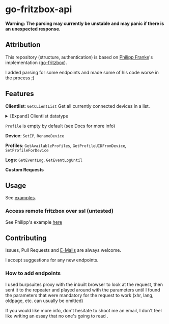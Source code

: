 # go-fritzbox-api

**Warning: The parsing may currently be unstable and may panic if there is an unexpected response.**

## Attribution

This repository (structure, authentication) is based on [Philipp Franke](https://github.com/philippfranke)'s implementation ([go-fritzbox](https://github.com/philippfranke/go-fritzbox)).

I added parsing for some endpoints and made some of his code worse in the process ;)

## Features

**Clientlist**: 
`GetCLientList`
Get all currently connected devices in a list.

<details>
  <summary>[Expand] Clientlist datatype</summary>

```go
type Clientlist struct {
	Rootuid string `json:"rootuid"`
	Devices []struct {
		Devid     string `json:"devid"`
		Stateinfo struct {
			GuestOwe        bool `json:"guest_owe"`
			Active          bool `json:"active"`
			Guest           bool `json:"guest"`
			Online          bool `json:"online"`
			Blocked         bool `json:"blocked"`
			Realtime        bool `json:"realtime"`
			Notallowed      bool `json:"notallowed"`
			InternetBlocked bool `json:"internetBlocked"`
		} `json:"stateinfo,omitempty"`
		Profile    Profile
		Devtype    string   `json:"devtype"`
		Dist       int      `json:"dist"`
		Parent     string   `json:"parent"`
		Category   string   `json:"category"`
		Ownentry   bool     `json:"ownentry"`
		UID        string   `json:"UID"`
		Conn       string   `json:"conn"`
		Master     bool     `json:"master"`
		Ipinfo     []string `json:"ipinfo"`
		Updateinfo struct {
			State string `json:"state"`
		} `json:"updateinfo"`
		Gateway  bool `json:"gateway"`
		Nameinfo struct {
			Name string `json:"name"`
		} `json:"nameinfo,omitempty"`
		Children []interface{} `json:"children"`
		Conninfo []struct {
			Speed   string `json:"speed"`
			SpeedTx int    `json:"speed_tx"`
			SpeedRx int    `json:"speed_rx"`
			Desc    string `json:"desc"`
		} `json:"conninfo"`
	} `json:"devices"`
}
```
</details>

`Profile` is empty by default (see Docs for more info)

**Device**: `SetIP`, `RenameDevice`

**Profiles**: `GetAvailableProfiles`, `GetProfileUIDFromDevice`, `SetProfileForDevice`

**Logs**: `GetEventLog`, `GetEventLogUntil`

**Custom Requests**

## Usage

See [examples](/examples/main.go).

### Access remote fritzbox over ssl (untested)

See Philipp's example [here](https://github.com/philippfranke/go-fritzbox#access-remote-fritzbox-over-ssl)

## Contributing

Issues, Pull Requests and [E-Mails](mailto:fritz@marius.codes) are always welcome.

I accept suggestions for any new endpoints.

### How to add endpoints

I used burpsuites proxy with the inbuilt browser to look at the request, then sent it to the repeater and played around with the parameters until I found the parameters that were mandatory for the request to work (xhr, lang, oldpage, etc. can usually be omitted)

If you would like more info, don't hesitate to shoot me an email, I don't feel like writing an essay that no one's going to read . 